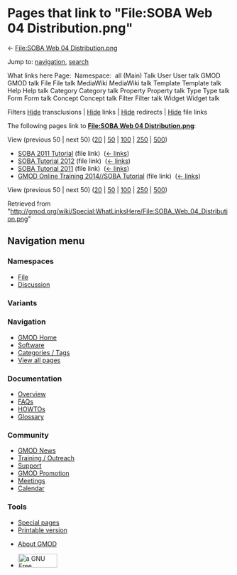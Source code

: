 <div id="mw-page-base" class="noprint">

</div>

<div id="mw-head-base" class="noprint">

</div>

<div id="content" class="mw-body" role="main">

<span id="top"></span>

<div id="mw-js-message" style="display:none;">

</div>



# <span dir="auto">Pages that link to "File:SOBA Web 04 Distribution.png"</span>

<div id="bodyContent">

<div id="contentSub">

← [File:SOBA Web 04
Distribution.png](/wiki/File:SOBA_Web_04_Distribution.png "File:SOBA Web 04 Distribution.png")

</div>

<div id="jump-to-nav" class="mw-jump">

Jump to: [navigation](#mw-navigation), [search](#p-search)

</div>

<div id="mw-content-text">

What links here Page:  Namespace:  all (Main) Talk User User talk GMOD
GMOD talk File File talk MediaWiki MediaWiki talk Template Template talk
Help Help talk Category Category talk Property Property talk Type Type
talk Form Form talk Concept Concept talk Filter Filter talk Widget
Widget talk

Filters
[Hide](/mediawiki/index.php?title=Special:WhatLinksHere/File:SOBA_Web_04_Distribution.png&hidetrans=1 "Special:WhatLinksHere/File:SOBA Web 04 Distribution.png")
transclusions \|
[Hide](/mediawiki/index.php?title=Special:WhatLinksHere/File:SOBA_Web_04_Distribution.png&hidelinks=1 "Special:WhatLinksHere/File:SOBA Web 04 Distribution.png")
links \|
[Hide](/mediawiki/index.php?title=Special:WhatLinksHere/File:SOBA_Web_04_Distribution.png&hideredirs=1 "Special:WhatLinksHere/File:SOBA Web 04 Distribution.png")
redirects \|
[Hide](/mediawiki/index.php?title=Special:WhatLinksHere/File:SOBA_Web_04_Distribution.png&hideimages=1 "Special:WhatLinksHere/File:SOBA Web 04 Distribution.png")
file links

The following pages link to **[File:SOBA Web 04
Distribution.png](/wiki/File:SOBA_Web_04_Distribution.png "File:SOBA Web 04 Distribution.png")**:

View (previous 50 \| next 50)
([20](/mediawiki/index.php?title=Special:WhatLinksHere/File:SOBA_Web_04_Distribution.png&limit=20 "Special:WhatLinksHere/File:SOBA Web 04 Distribution.png")
\|
[50](/mediawiki/index.php?title=Special:WhatLinksHere/File:SOBA_Web_04_Distribution.png&limit=50 "Special:WhatLinksHere/File:SOBA Web 04 Distribution.png")
\|
[100](/mediawiki/index.php?title=Special:WhatLinksHere/File:SOBA_Web_04_Distribution.png&limit=100 "Special:WhatLinksHere/File:SOBA Web 04 Distribution.png")
\|
[250](/mediawiki/index.php?title=Special:WhatLinksHere/File:SOBA_Web_04_Distribution.png&limit=250 "Special:WhatLinksHere/File:SOBA Web 04 Distribution.png")
\|
[500](/mediawiki/index.php?title=Special:WhatLinksHere/File:SOBA_Web_04_Distribution.png&limit=500 "Special:WhatLinksHere/File:SOBA Web 04 Distribution.png"))

- [SOBA 2011 Tutorial](/wiki/SOBA_2011_Tutorial "SOBA 2011 Tutorial")
  (file link) ‎ <span class="mw-whatlinkshere-tools">([←
  links](/mediawiki/index.php?title=Special:WhatLinksHere&target=SOBA+2011+Tutorial "Special:WhatLinksHere"))</span>
- [SOBA Tutorial 2012](/wiki/SOBA_Tutorial_2012 "SOBA Tutorial 2012")
  (file link) ‎ <span class="mw-whatlinkshere-tools">([←
  links](/mediawiki/index.php?title=Special:WhatLinksHere&target=SOBA+Tutorial+2012 "Special:WhatLinksHere"))</span>
- [SOBA Tutorial 2011](/wiki/SOBA_Tutorial_2011 "SOBA Tutorial 2011")
  (file link) ‎ <span class="mw-whatlinkshere-tools">([←
  links](/mediawiki/index.php?title=Special:WhatLinksHere&target=SOBA+Tutorial+2011 "Special:WhatLinksHere"))</span>
- [GMOD Online Training 2014//SOBA
  Tutorial](/wiki/GMOD_Online_Training_2014//SOBA_Tutorial "GMOD Online Training 2014//SOBA Tutorial")
  (file link) ‎ <span class="mw-whatlinkshere-tools">([←
  links](/mediawiki/index.php?title=Special:WhatLinksHere&target=GMOD+Online+Training+2014%2F%2FSOBA+Tutorial "Special:WhatLinksHere"))</span>

View (previous 50 \| next 50)
([20](/mediawiki/index.php?title=Special:WhatLinksHere/File:SOBA_Web_04_Distribution.png&limit=20 "Special:WhatLinksHere/File:SOBA Web 04 Distribution.png")
\|
[50](/mediawiki/index.php?title=Special:WhatLinksHere/File:SOBA_Web_04_Distribution.png&limit=50 "Special:WhatLinksHere/File:SOBA Web 04 Distribution.png")
\|
[100](/mediawiki/index.php?title=Special:WhatLinksHere/File:SOBA_Web_04_Distribution.png&limit=100 "Special:WhatLinksHere/File:SOBA Web 04 Distribution.png")
\|
[250](/mediawiki/index.php?title=Special:WhatLinksHere/File:SOBA_Web_04_Distribution.png&limit=250 "Special:WhatLinksHere/File:SOBA Web 04 Distribution.png")
\|
[500](/mediawiki/index.php?title=Special:WhatLinksHere/File:SOBA_Web_04_Distribution.png&limit=500 "Special:WhatLinksHere/File:SOBA Web 04 Distribution.png"))

</div>

<div class="printfooter">

Retrieved from
"<http://gmod.org/wiki/Special:WhatLinksHere/File:SOBA_Web_04_Distribution.png>"

</div>

<div id="catlinks" class="catlinks catlinks-allhidden">

</div>

<div class="visualClear">

</div>

</div>

</div>

<div id="mw-navigation">

## Navigation menu

<div id="mw-head">



<div id="left-navigation">

<div id="p-namespaces" class="vectorTabs" role="navigation"
aria-labelledby="p-namespaces-label">

### Namespaces

- <span id="ca-nstab-image"><a href="/wiki/File:SOBA_Web_04_Distribution.png" accesskey="c"
  title="View the file page [c]">File</a></span>
- <span id="ca-talk"><a
  href="/mediawiki/index.php?title=File_talk:SOBA_Web_04_Distribution.png&amp;action=edit&amp;redlink=1"
  accesskey="t"
  title="Discussion about the content page [t]">Discussion</a></span>

</div>

<div id="p-variants" class="vectorMenu emptyPortlet" role="navigation"
aria-labelledby="p-variants-label">

### 

### Variants[](#)

<div class="menu">

</div>

</div>

</div>

<div id="right-navigation">





</div>



</div>

</div>

</div>

<div id="mw-panel">

<div id="p-logo" role="banner">

<a href="/wiki/Main_Page"
style="background-image: url(http://gmod.org/images/GMOD-cogs.png);"
title="Visit the main page"></a>

</div>

<div id="p-Navigation" class="portal" role="navigation"
aria-labelledby="p-Navigation-label">

### Navigation

<div class="body">

- <span id="n-GMOD-Home">[GMOD Home](/wiki/Main_Page)</span>
- <span id="n-Software">[Software](/wiki/GMOD_Components)</span>
- <span id="n-Categories-.2F-Tags">[Categories /
  Tags](/wiki/Categories)</span>
- <span id="n-View-all-pages">[View all
  pages](/wiki/Special:AllPages)</span>

</div>

</div>

<div id="p-Documentation" class="portal" role="navigation"
aria-labelledby="p-Documentation-label">

### Documentation

<div class="body">

- <span id="n-Overview">[Overview](/wiki/Overview)</span>
- <span id="n-FAQs">[FAQs](/wiki/Category:FAQ)</span>
- <span id="n-HOWTOs">[HOWTOs](/wiki/Category:HOWTO)</span>
- <span id="n-Glossary">[Glossary](/wiki/Glossary)</span>

</div>

</div>

<div id="p-Community" class="portal" role="navigation"
aria-labelledby="p-Community-label">

### Community

<div class="body">

- <span id="n-GMOD-News">[GMOD News](/wiki/GMOD_News)</span>
- <span id="n-Training-.2F-Outreach">[Training /
  Outreach](/wiki/Training_and_Outreach)</span>
- <span id="n-Support">[Support](/wiki/Support)</span>
- <span id="n-GMOD-Promotion">[GMOD
  Promotion](/wiki/GMOD_Promotion)</span>
- <span id="n-Meetings">[Meetings](/wiki/Meetings)</span>
- <span id="n-Calendar">[Calendar](/wiki/Calendar)</span>

</div>

</div>

<div id="p-tb" class="portal" role="navigation"
aria-labelledby="p-tb-label">

### Tools

<div class="body">

- <span id="t-specialpages"><a href="/wiki/Special:SpecialPages" accesskey="q"
  title="A list of all special pages [q]">Special pages</a></span>
- <span id="t-print"><a
  href="/mediawiki/index.php?title=Special:WhatLinksHere/File:SOBA_Web_04_Distribution.png&amp;printable=yes"
  rel="alternate" accesskey="p"
  title="Printable version of this page [p]">Printable version</a></span>

</div>

</div>

</div>

</div>

<div id="footer" role="contentinfo">

- <span id="footer-places-about">[About
  GMOD](/wiki/GMOD:About "GMOD:About")</span>

<!-- -->

- <span id="footer-copyrightico">[<img src="http://www.gnu.org/graphics/gfdl-logo-small.png" width="88"
  height="31" alt="a GNU Free Documentation License" />](http://www.gnu.org/licenses/fdl-1.3.html)</span>


<div style="clear:both">

</div>

</div>
